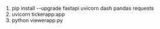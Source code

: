 1. pip install --upgrade fastapi uvicorn dash pandas requests
2. uvicorn tickerapp:app
3. python viewerapp.py

